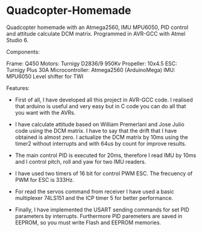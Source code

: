 Quadcopter-Homemade
===================

Quadcopter homemade with an Atmega2560, IMU MPU6050, PID control and attitude calculate DCM matrix. Programmed in AVR-GCC with Atmel Studio 6.

Components:

Frame: Q450
Motors: Turnigy D2836/9 950Kv
Propeller: 10x4.5
ESC: Turnigy Plus 30A
Microcontroller: Atmega2560 (ArduinoMega)
IMU: MPU6050
Level shifter for TWI 


Features:

- First of all, I have developed all this project in AVR-GCC code. I realised that arduino is useful and very easy but in C code you can do all that you want with the AVRs.


- I have calculate attitude based on William Premerlani and Jose Julio code using the DCM matrix. I have to say that the drift that I have obtained is almost zero. I actualize the DCM matrix by 10ms using the timer2 without interrupts and with 64us by count for improve results.


- The main control PID is executed for 20ms, therefore I read IMU by 10ms and I control pitch, roll and yaw for two IMU readers.


- I have used two timers of 16 bit for control PWM ESC. The frecuency of PWM for ESC is 333Hz.

- For read the servos command from receiver I have used a basic multiplexer 74LS151 and the ICP timer 5 for better performance.

- Finally, I have implemented the USART sending commands for set PID parameters by interrupts. Furthermore PID paremeters are saved in EEPROM, so you must write Flash and EEPROM memories.


